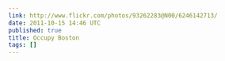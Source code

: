 ```yaml
---
link: http://www.flickr.com/photos/93262283@N00/6246142713/
date: 2011-10-15 14:46 UTC
published: true
title: Occupy Boston
tags: []
---
```



